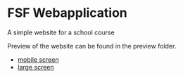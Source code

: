 # FSF Webapplication
A simple website for a school course

Preview of the website can be found in the preview folder.

- [mobile screen](#mobile-screen)
- [large screen](#large-screen)
